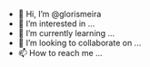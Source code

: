 - 👋 Hi, I’m @glorismeira
- 👀 I’m interested in ...
- 🌱 I’m currently learning ...
- 💞️ I’m looking to collaborate on ...
- 📫 How to reach me ...

<!---
glorismeira/glorismeira is a ✨ special ✨ repository because its `README.md` (this file) appears on your GitHub profile.
You can click the Preview link to take a look at your changes.
--->

